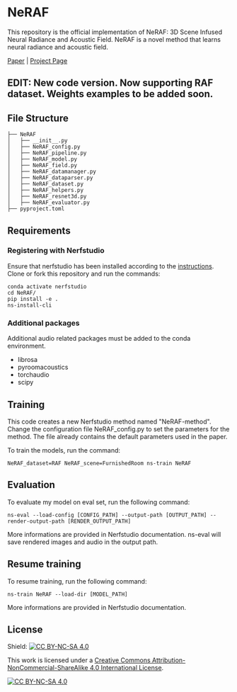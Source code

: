# NeRAF
This repository is the official implementation of NeRAF: 3D Scene Infused Neural Radiance and Acoustic Field.
NeRAF is a novel method that learns neural radiance and acoustic field. 

[Paper](https://arxiv.org/abs/2405.18213) | [Project Page](https://amandinebtto.github.io/NeRAF)

## EDIT: New code version. Now supporting RAF dataset. Weights examples to be added soon.

## File Structure
```
├── NeRAF
│   ├── __init__.py
│   ├── NeRAF_config.py
│   ├── NeRAF_pipeline.py 
│   ├── NeRAF_model.py 
│   ├── NeRAF_field.py 
│   ├── NeRAF_datamanager.py 
│   ├── NeRAF_dataparser.py 
│   ├── NeRAF_dataset.py 
│   ├── NeRAF_helpers.py 
│   ├── NeRAF_resnet3d.py
│   ├── NeRAF_evaluator.py
├── pyproject.toml
```

## Requirements 
### Registering with Nerfstudio
Ensure that nerfstudio has been installed according to the [instructions](https://docs.nerf.studio/en/latest/quickstart/installation.html). Clone or fork this repository and run the commands:

```
conda activate nerfstudio
cd NeRAF/
pip install -e .
ns-install-cli
```

### Additional packages
Additional audio related packages must be added to the conda environment.
- librosa 
- pyroomacoustics
- torchaudio
- scipy

## Training
This code creates a new Nerfstudio method named "NeRAF-method". 
Change the configuration file NeRAF_config.py to set the parameters for the method.
The file already contains the default parameters used in the paper.

To train the models, run the command:
```
NeRAF_dataset=RAF NeRAF_scene=FurnishedRoom ns-train NeRAF 
```

## Evaluation
To evaluate my model on eval set, run the following command:
```
ns-eval --load-config [CONFIG_PATH] --output-path [OUTPUT_PATH] --render-output-path [RENDER_OUTPUT_PATH]
```
More informations are provided in Nerfstudio documentation. 
ns-eval will save rendered images and audio in the output path.


## Resume training 
To resume training, run the following command:
```
ns-train NeRAF --load-dir [MODEL_PATH]
```
More informations are provided in Nerfstudio documentation. 

## License
Shield: [![CC BY-NC-SA 4.0][cc-by-nc-sa-shield]][cc-by-nc-sa]

This work is licensed under a
[Creative Commons Attribution-NonCommercial-ShareAlike 4.0 International License][cc-by-nc-sa].

[![CC BY-NC-SA 4.0][cc-by-nc-sa-image]][cc-by-nc-sa]

[cc-by-nc-sa]: http://creativecommons.org/licenses/by-nc-sa/4.0/
[cc-by-nc-sa-image]: https://licensebuttons.net/l/by-nc-sa/4.0/88x31.png
[cc-by-nc-sa-shield]: https://img.shields.io/badge/License-CC%20BY--NC--SA%204.0-lightgrey.svg
